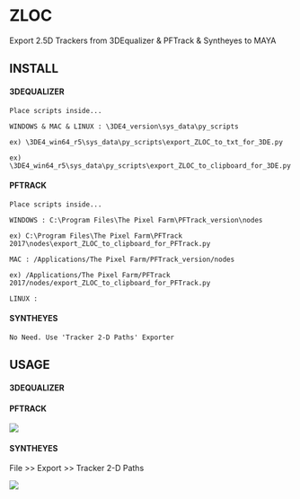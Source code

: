 # ZLOC
Export 2.5D Trackers from 3DEqualizer & PFTrack & Syntheyes to MAYA

## INSTALL

#### 3DEQUALIZER

```
Place scripts inside...

WINDOWS & MAC & LINUX : \3DE4_version\sys_data\py_scripts

ex) \3DE4_win64_r5\sys_data\py_scripts\export_ZLOC_to_txt_for_3DE.py

ex) \3DE4_win64_r5\sys_data\py_scripts\export_ZLOC_to_clipboard_for_3DE.py
```

#### PFTRACK

```
Place scripts inside...

WINDOWS : C:\Program Files\The Pixel Farm\PFTrack_version\nodes

ex) C:\Program Files\The Pixel Farm\PFTrack 2017\nodes\export_ZLOC_to_clipboard_for_PFTrack.py

MAC : /Applications/The Pixel Farm/PFTrack_version/nodes

ex) /Applications/The Pixel Farm/PFTrack 2017/nodes/export_ZLOC_to_clipboard_for_PFTrack.py

LINUX :
```

#### SYNTHEYES

```
No Need. Use 'Tracker 2-D Paths' Exporter
```

## USAGE

#### 3DEQUALIZER

#### PFTRACK

![](https://github.com/kohyuk91/ZLOC/blob/master/doc/export_ZLOC_to_CLIPBOARD_for_PFTRACK.png)

#### SYNTHEYES

File >> Export >> Tracker 2-D Paths

![](https://github.com/kohyuk91/ZLOC/blob/master/doc/syntheyes_tracker_2d_path_export_setting.png)

